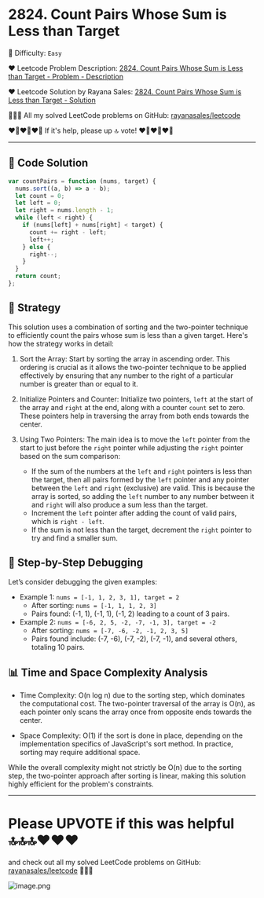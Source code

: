 # 2824. Count Pairs Whose Sum is Less than Target

🌱 Difficulty: `Easy`

❤️ Leetcode Problem Description: [2824. Count Pairs Whose Sum is Less than Target - Problem - Description](https://leetcode.com/problems/count-pairs-whose-sum-is-less-than-target/description/)

❤️ Leetcode Solution by Rayana Sales: [2824. Count Pairs Whose Sum is Less than Target - Solution](https://leetcode.com/problems/count-pairs-whose-sum-is-less-than-target/solutions/6031971/topic)

💁🏻‍♀️ All my solved LeetCode problems on GitHub: [rayanasales/leetcode](https://github.com/rayanasales/leetcode)

❤️‍🔥❤️‍🔥❤️‍🔥 If it's help, please up 🔝 vote! ❤️‍🔥❤️‍🔥❤️‍🔥

---

## 🚀 Code Solution

```javascript []
var countPairs = function (nums, target) {
  nums.sort((a, b) => a - b);
  let count = 0;
  let left = 0;
  let right = nums.length - 1;
  while (left < right) {
    if (nums[left] + nums[right] < target) {
      count += right - left;
      left++;
    } else {
      right--;
    }
  }
  return count;
};
```

## 💎 Strategy

This solution uses a combination of sorting and the two-pointer technique to efficiently count the pairs whose sum is less than a given target. Here's how the strategy works in detail:

1. Sort the Array: Start by sorting the array in ascending order. This ordering is crucial as it allows the two-pointer technique to be applied effectively by ensuring that any number to the right of a particular number is greater than or equal to it.

2. Initialize Pointers and Counter: Initialize two pointers, `left` at the start of the array and `right` at the end, along with a counter `count` set to zero. These pointers help in traversing the array from both ends towards the center.

3. Using Two Pointers: The main idea is to move the `left` pointer from the start to just before the `right` pointer while adjusting the `right` pointer based on the sum comparison:
   - If the sum of the numbers at the `left` and `right` pointers is less than the target, then all pairs formed by the `left` pointer and any pointer between the `left` and `right` (exclusive) are valid. This is because the array is sorted, so adding the `left` number to any number between it and `right` will also produce a sum less than the target.
   - Increment the `left` pointer after adding the count of valid pairs, which is `right - left`.
   - If the sum is not less than the target, decrement the `right` pointer to try and find a smaller sum.

## 🔎 Step-by-Step Debugging

Let’s consider debugging the given examples:

- Example 1: `nums = [-1, 1, 2, 3, 1], target = 2`
  - After sorting: `nums = [-1, 1, 1, 2, 3]`
  - Pairs found: (-1, 1), (-1, 1), (-1, 2) leading to a count of 3 pairs.
- Example 2: `nums = [-6, 2, 5, -2, -7, -1, 3], target = -2`
  - After sorting: `nums = [-7, -6, -2, -1, 2, 3, 5]`
  - Pairs found include: (-7, -6), (-7, -2), (-7, -1), and several others, totaling 10 pairs.

## 📊 Time and Space Complexity Analysis

- Time Complexity: O(n log n) due to the sorting step, which dominates the computational cost. The two-pointer traversal of the array is O(n), as each pointer only scans the array once from opposite ends towards the center.

- Space Complexity: O(1) if the sort is done in place, depending on the implementation specifics of JavaScript's sort method. In practice, sorting may require additional space.

While the overall complexity might not strictly be O(n) due to the sorting step, the two-pointer approach after sorting is linear, making this solution highly efficient for the problem's constraints.

---

# Please UPVOTE if this was helpful 🔝🔝🔝❤️❤️❤️

and check out all my solved LeetCode problems on GitHub: [rayanasales/leetcode](https://github.com/rayanasales/leetcode) 🤙😚🤘

![image.png](https://assets.leetcode.com/users/images/57bce3b1-56e2-4c20-9cdf-b61fef26b93b_1725494158.6252415.png)

